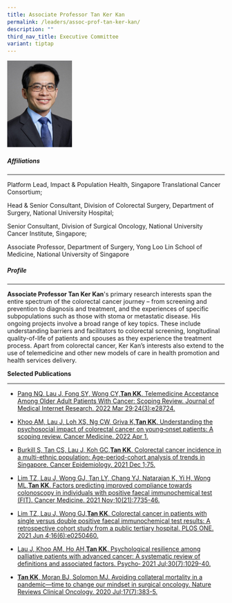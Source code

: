 ```yaml
---
title: Associate Professor Tan Ker Kan
permalink: /leaders/assoc-prof-tan-ker-kan/
description: ""
third_nav_title: Executive Committee
variant: tiptap
---
```

<div class="isomer-image-wrapper"><img style="width:150px" height="auto" width="100%" src="/images/Leaders/tan-ker-kan.png"></div><h5>Affiliations</h5><hr><p>Platform Lead,&nbsp;Impact &amp; Population Health, Singapore Translational Cancer Consortium;</p><p>Head &amp; Senior Consultant, Division of Colorectal Surgery, Department of Surgery, National University Hospital;</p><p>Senior Consultant, Division of Surgical Oncology, National University Cancer Institute, Singapore;</p><p>Associate Professor, Department of Surgery, Yong Loo Lin School of Medicine, National University of Singapore</p><h5>Profile</h5><hr><p><strong>Associate Professor Tan Ker Kan</strong>'s primary research interests span the entire spectrum of the colorectal cancer journey – from screening and prevention to diagnosis and treatment, and the experiences of specific subpopulations such as those with stoma or metastatic disease. His ongoing projects involve a broad range of key topics. These include understanding barriers and facilitators to colorectal screening, longitudinal quality-of-life of patients and spouses as they experience the treatment process. Apart from colorectal cancer, Ker Kan’s interests also extend to the use of telemedicine and other new models of care in health promotion and health services delivery.</p><p><strong>Selected Publications</strong></p><hr><ul data-tight="true" class="tight"><li><p><a href="https://pubmed.ncbi.nlm.nih.gov/35348462/" rel="noopener noreferrer nofollow" target="_blank">Pang NQ, Lau J, Fong SY, Wong CY,</a><strong><a href="https://pubmed.ncbi.nlm.nih.gov/35348462/" rel="noopener noreferrer nofollow" target="_blank">Tan KK</a></strong><a href="https://pubmed.ncbi.nlm.nih.gov/35348462/" rel="noopener noreferrer nofollow" target="_blank">. Telemedicine Acceptance Among Older Adult Patients With Cancer: Scoping Review. Journal of Medical Internet Research. 2022 Mar 29;24(3):e28724.</a></p></li><li><p><a href="https://europepmc.org/article/MED/35150052" rel="noopener noreferrer nofollow" target="_blank">Khoo AM, Lau J, Loh XS, Ng CW, Griva K,</a><strong><a href="https://europepmc.org/article/MED/35150052" rel="noopener noreferrer nofollow" target="_blank">Tan KK</a></strong><a href="https://europepmc.org/article/MED/35150052" rel="noopener noreferrer nofollow" target="_blank">. Understanding the psychosocial impact of colorectal cancer on young‐onset patients: A scoping review. Cancer Medicine. 2022 Apr 1.</a></p></li><li><p><a href="https://pubmed.ncbi.nlm.nih.gov/34653790/" rel="noopener noreferrer nofollow" target="_blank">Burkill S, Tan CS, Lau J, Koh GC,</a><strong><a href="https://pubmed.ncbi.nlm.nih.gov/34653790/" rel="noopener noreferrer nofollow" target="_blank">Tan KK</a></strong><a href="https://pubmed.ncbi.nlm.nih.gov/34653790/" rel="noopener noreferrer nofollow" target="_blank">. Colorectal cancer incidence in a multi-ethnic population: Age-period-cohort analysis of trends in Singapore. Cancer Epidemiology. 2021 Dec 1;75.</a></p></li><li><p><a href="https://pubmed.ncbi.nlm.nih.gov/34519182/" rel="noopener noreferrer nofollow" target="_blank">Lim TZ, Lau J, Wong GJ, Tan LY, Chang YJ, Natarajan K, Yi H, Wong ML,</a><strong><a href="https://pubmed.ncbi.nlm.nih.gov/34519182/" rel="noopener noreferrer nofollow" target="_blank">Tan KK</a></strong><a href="https://pubmed.ncbi.nlm.nih.gov/34519182/" rel="noopener noreferrer nofollow" target="_blank">. Factors predicting improved compliance towards colonoscopy in individuals with positive faecal immunochemical test (FIT). Cancer Medicine. 2021 Nov;10(21):7735-46.</a></p></li><li><p><a href="https://pubmed.ncbi.nlm.nih.gov/34086681/" rel="noopener noreferrer nofollow" target="_blank">Lim TZ, Lau J, Wong GJ,</a><strong><a href="https://pubmed.ncbi.nlm.nih.gov/34086681/" rel="noopener noreferrer nofollow" target="_blank">Tan KK</a></strong><a href="https://pubmed.ncbi.nlm.nih.gov/34086681/" rel="noopener noreferrer nofollow" target="_blank">. Colorectal cancer in patients with single versus double positive faecal immunochemical test results: A retrospective cohort study from a public tertiary hospital. PLOS ONE. 2021 Jun 4;16(6):e0250460.</a></p></li><li><p><a href="https://onlinelibrary.wiley.com/doi/10.1002/pon.5666" rel="noopener noreferrer nofollow" target="_blank">Lau J, Khoo AM, Ho AH,</a><strong><a href="https://onlinelibrary.wiley.com/doi/10.1002/pon.5666" rel="noopener noreferrer nofollow" target="_blank">Tan KK</a></strong><a href="https://onlinelibrary.wiley.com/doi/10.1002/pon.5666" rel="noopener noreferrer nofollow" target="_blank">. Psychological resilience among palliative patients with advanced cancer: A systematic review of definitions and associated factors. Psycho‐ 2021 Jul;30(7):1029-40.</a></p></li><li><p><strong><a href="https://pubmed.ncbi.nlm.nih.gov/32372035/" rel="noopener noreferrer nofollow" target="_blank">Tan KK</a></strong><a href="https://pubmed.ncbi.nlm.nih.gov/32372035/" rel="noopener noreferrer nofollow" target="_blank">, Moran BJ, Solomon MJ. Avoiding collateral mortality in a pandemic—time to change our mindset in surgical oncology. Nature Reviews Clinical Oncology. 2020 Jul;17(7):383-5.</a></p></li></ul><p></p>